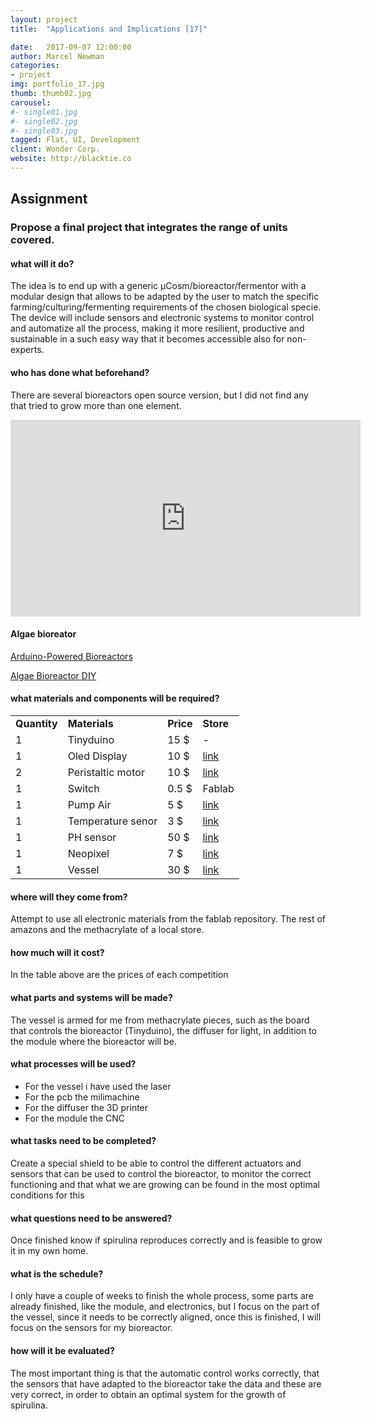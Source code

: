```yaml
---
layout: project
title:  "Applications and Implications [17]"

date:   2017-09-07 12:00:00
author: Marcel Newman
categories:
- project
img: portfolio_17.jpg
thumb: thumb02.jpg
carousel:
#- single01.jpg
#- single02.jpg
#- single03.jpg
tagged: Flat, UI, Development
client: Wonder Corp.
website: http://blacktie.co
---
```



<h2>Assignment</h2>

<h3>Propose a final project that integrates the range of units covered.</h3>


<h4>what will it do?</h4>

<p>The idea is to end up with a generic μCosm/bioreactor/fermentor with a modular design that allows to be adapted by the user to match the specific farming/culturing/fermenting requirements of the chosen biological specie. The device will include sensors and electronic systems to monitor control and automatize all the process, making it more resilient, productive and sustainable in a such easy way that it becomes accessible also for non-experts.
</p>

<h4>who has done what beforehand?</h4>
<p>There are several bioreactors open source version, but I did not find any that tried to grow more than one element.</p>
<div class="col-xs-10 col-xs-offset-2 ">
<iframe width="560" height="315" src="https://www.youtube.com/embed/e-nBPx5hmEE" frameborder="0" allowfullscreen></iframe>
</div>
<h4>Algae bioreator</h4>
<a href="https://makezine.com/2016/07/18/arduino-powered-bioreactors-make-home-experimentation-affordable/">Arduino-Powered Bioreactors </a>

<a href="https://www.greenoptimistic.com/algae-bioreactor/#.Wezm9Nx941I">Algae Bioreactor DIY</a>


<h4>what materials and components will be required?</h4>
<div class="col-xs-10 col-xs-offset-2 ">

<table class="table-striped table table-bordered" style="width: 80%">
	<tr><td><strong>Quantity</strong></td><td><strong>Materials</strong></td><td><strong>Price</strong></td><td><strong>Store</strong></td></tr>
	<tr><td>1</td><td>Tinyduino</td><td>15 $</td><td>-</td> </tr>
	<tr><td>1</td><td>Oled Display</td><td>10 $</td><td><a href="http://amzn.eu/hejBY3Z">link</a></td></tr>
	<tr><td>2</td><td>Peristaltic motor</td><td>10 $</td><td><a href="http://amzn.eu/id8spNb">link</a></td></tr>
	<tr><td>1</td><td>Switch</td><td>0.5 $</td><td>Fablab</td></tr>
	<tr><td>1</td><td>Pump Air</td><td>5 $</td><td><a href="http://amzn.eu/g9n5Sux">link</a></td></tr>
	<tr><td>1</td><td>Temperature senor</td><td>3 $</td><td><a href="http://amzn.eu/06amwev">link</a></td></tr>
	<tr><td>1</td><td>PH sensor</td><td>50 $</td><td><a href="http://amzn.eu/3BDueZu">link</a></td></tr>
	<tr><td>1</td><td>Neopixel</td><td>7 $</td><td><a href="http://amzn.eu/1ypBjTp">link</a></td></tr>
	<tr><td>1</td><td>Vessel</td><td>30 $</td><td><a href="http://serveiestacio.com/tenda-online/">link</a></td></tr>

</table>
</div>

<h4>where will they come from?</h4>
<p>Attempt to use all electronic materials from the fablab repository.
The rest of amazons and the methacrylate of a local store.</p>

<h4>how much will it cost?</h4>
<p>In the table above are the prices of each competition</p>


<h4>what parts and systems will be made?</h4>
<p>The vessel is armed for me from methacrylate pieces, such as the board that controls the bioreactor (Tinyduino), the diffuser for light, in addition to the module where the bioreactor will be.</p>

<h4>what processes will be used?</h4>
<p>
<ul>
<li>For the vessel i have used the laser</li>
<li>For the pcb the milimachine</li>
<li>For the diffuser the 3D printer</li>
<li>For the module the CNC</li>
</ul>
</p>
<h4>what tasks need to be completed?</h4>
<p>Create a special shield to be able to control the different actuators and sensors that can be used to control the bioreactor, to monitor the correct functioning and that what we are growing can be found in the most optimal conditions for this</p>


<h4>what questions need to be answered?</h4>
<p>Once finished know if spirulina reproduces correctly and is feasible to grow it in my own home.</p>

<h4>what is the schedule?</h4>

<p>I only have a couple of weeks to finish the whole process, some parts are already finished, like the module, and electronics, but I focus on the part of the vessel, since it needs to be correctly aligned, once this is finished, I will focus on the sensors for my bioreactor.</p>

<h4>how will it be evaluated?</h4>
<p>The most important thing is that the automatic control works correctly, that the sensors that have adapted to the bioreactor take the data and these are very correct, in order to obtain an optimal system for the growth of spirulina.</p>